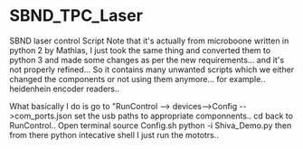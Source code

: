 # SBND_TPC_Laser
SBND laser control Script
Note that it's actually from microboone written in python 2 by Mathias, I just took the same thing and converted them to python 3 and made some changes as per the new requirements... 
and it's not properly refined... So it contains many unwanted scripts which we either changed the components or not using them anymore...
for example.. heidenhein encoder readers..

What basically I do is go to "RunControl --> devices-->Config -->com_ports.json
set the usb paths to appropriate componnents..
cd back to RunControl..
Open terminal
source Config.sh
python -i Shiva_Demo.py
then from there python intecative shell I just run the mototrs..
